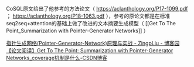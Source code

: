 

 CoSQL原文给出了他参考的方法论文（ https://aclanthology.org/P17-1099.pdf  ； https://aclanthology.org/P18-1063.pdf ），参考的原论文都是在标准seq2seq+attention的基础上做了改进的文本摘要生成模型（ [[Get To The Point_Summarization with Pointer-Generator Networks]] ）




[指针生成网络(Pointer-Generator-Network)原理与实战 - ZingpLiu - 博客园](https://www.cnblogs.com/zingp/p/11571593.html)
[【论文阅读】Get To The Point: Summarization with Pointer-Generator Networks_coverage机制是什么-CSDN博客](https://blog.csdn.net/jylong1110/article/details/84944926)
